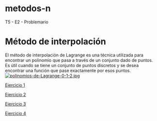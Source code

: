# metodos-n
T5 - E2 - Problemario
# Método de interpolación
El método de interpolación de Lagrange es una técnica utilizada para encontrar un polinomio que pasa a través de un conjunto dado de puntos. 
Es útil cuando se tiene un conjunto de puntos discretos y se desea encontrar una función que pase exactamente por esos puntos.
[![polinomios-de-Lagrange-0-1-2.jpg](https://i.postimg.cc/XJwXhsXP/polinomios-de-Lagrange-0-1-2.jpg)](https://postimg.cc/zbGJHSCw)

[Ejercicio 1](Ejercicio1.java)

[Ejercicio 2](Ejercicio2.java)

[Ejercicio 3](Ejercicio3.java)

[Ejercicio 4](Ejercicio4.java)
